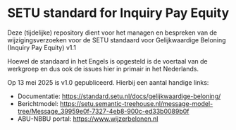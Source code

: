 # SETU standard for Inquiry Pay Equity

Deze (tijdelijke) repository dient voor het managen en bespreken van de wijzigingsverzoeken voor de SETU standaard voor Gelijkwaardige Beloning (Inquiry Pay Equity) v1.1

Hoewel de standaard in het Engels is opgesteld is de voertaal van de werkgroep en dus ook de issues hier in primair in het Nederlands.

Op 13 mei 2025 is v1.0 gepubliceerd. Hierbij een aantal handige links:
* Documentatie: https://standard.setu.nl/docs/gelijkwaardige-beloning/
* Berichtmodel: https://setu.semantic-treehouse.nl/message-model-tree/Message_39959e0f-7327-4eb8-900c-ed33b0089b0f
* ABU-NBBU portal: https://www.wijzerbelonen.nl
